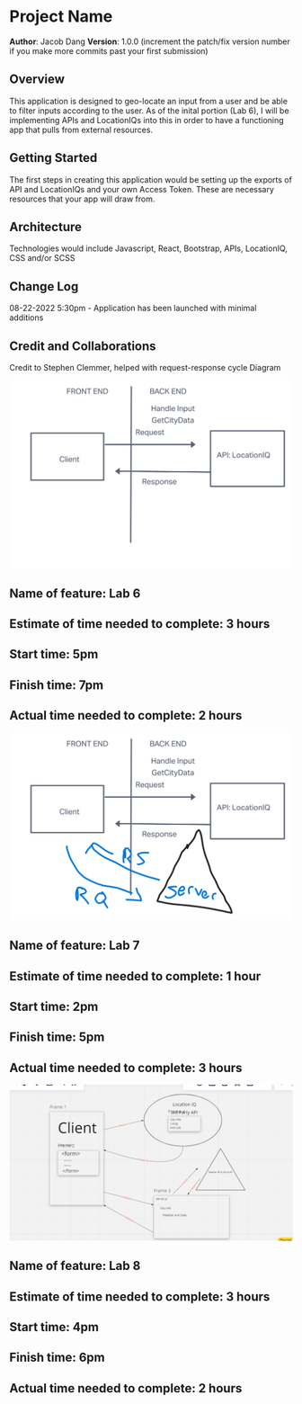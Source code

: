 # Project Name

**Author**: Jacob Dang
**Version**: 1.0.0 (increment the patch/fix version number if you make more commits past your first submission)

## Overview
<!-- Provide a high level overview of what this application is and why you are building it, beyond the fact that it's an assignment for this class. (i.e. What's your problem domain?) --> This application is designed to geo-locate an input from a user and be able to filter inputs according to the user. As of the inital portion (Lab 6), I will be implementing APIs and LocationIQs into this in order to have a functioning app that pulls from external resources.

## Getting Started
<!-- What are the steps that a user must take in order to build this app on their own machine and get it running? --> The first steps in creating this application would be setting up the exports of API and LocationIQs and your own Access Token. These are necessary resources that your app will draw from.

## Architecture
<!-- Provide a detailed description of the application design. What technologies (languages, libraries, etc) you're using, and any other relevant design information. --> Technologies would include Javascript, React, Bootstrap, APIs, LocationIQ, CSS and/or SCSS

## Change Log
<!-- Use this area to document the iterative changes made to your application as each feature is successfully implemented. Use time stamps. Here's an example:

01-01-2001 4:59pm - Application now has a fully-functional express server, with a GET route for the location resource. -->
08-22-2022 5:30pm - Application has been launched with minimal additions

## Credit and Collaborations
<!-- Give credit (and a link) to other people or resources that helped you build this application. Stephen Clemmer, helped with request-response cycle --> Credit to Stephen Clemmer, helped with request-response cycle Diagram

![Click to Open Lab6 Diagram](public/Lab_6_Diagram.png "First Lab Diagram")

## Name of feature: Lab 6
## Estimate of time needed to complete: 3 hours

## Start time: 5pm

## Finish time: 7pm

## Actual time needed to complete: 2 hours


![Click to Open Lab7 Diagram](public/Lab_7_Diagram.png "First Lab Diagram")
## Name of feature: Lab 7
## Estimate of time needed to complete: 1 hour

## Start time: 2pm

## Finish time: 5pm

## Actual time needed to complete: 3 hours


![Click to Open Lab8 Diagram](public/Lab_8_Diagram.png "First Lab Diagram")
## Name of feature: Lab 8
## Estimate of time needed to complete: 3 hours

## Start time: 4pm

## Finish time: 6pm

## Actual time needed to complete: 2 hours
